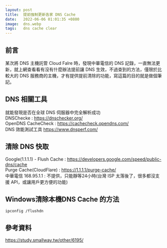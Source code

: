 ```yaml
---
layout: post
title:  提前強制更新各家 DNS Cache 
date:   2022-06-06 01:01:35 +0800
image:  dns.webp
tags:   dns cache clear 
---
```

## 前言
某次將 DNS 主機託管 Cloud Falre 時，發現中華電信的 DNS 記錄，一直無法更新，就上網查看看有沒有什麼辦法提前讓 DNS 生效，不過查到的方法，僅限於比較大的 DNS 服務商的主機，才有提供提前清除的功能，寫這篇的目的就是做個筆記。

## DNS 相關工具
就能發現是否在全球 DNS 伺服器中完全解析成功  
DNSChecke : https://dnschecker.org/  
OpenDNS CacheCheck : https://cachecheck.opendns.com/  
DNS 效能測試工具 https://www.dnsperf.com/  

## 清除 DNS 快取
Google(1.1.1.1) - Flush Cache : https://developers.google.com/speed/public-dns/cache  
Purge Cache(CloudFlare) : https://1.1.1.1/purge-cache/  
中華電信 168.95.1.1 : 不提供，只能靜等24小時(台灣 ISP 太落後了，很多都沒支援 API，或讓用戶更方便的功能)  

## Windows清除本機DNS Cache 的方法

```
ipconfig /flushdn
```

## 參考資料
https://study.smallway.tw/other/6195/